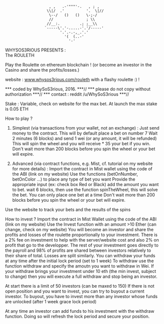 
                        , ,   .-'"""'-.   , ; ,
                       \\|/  .'          '.  \|//
                        \--/   ()   ()   \-;-/
                        //               ; \\
                       //__:.         .; ;__\\
                      `-----\'.'-.....-'.'/-----'
                             '.'.-.-,_.'.'
                               '(  (..-'
                                 '-'
   WHYSOS3RIOUS   PRESENTS :   
   The ROULETH 

  Play the Roulette on ethereum blockchain !
  (or become an investor in the Casino and share the profits/losses.) 


   website : www.whysos3rious.com/rouleth
               with a flashy roulette :) !

 *** coded by WhySoS3rious, 2016.                                       ***//
 *** please do not copy without authorization                          ***//
 *** contact : reddit    /u/WhySoS3rious                               ***//


  Stake : Variable, check on website for the max bet.
  At launch the max stake is 0.05 ETH

  How to play ?
  1) Simplest (via transactions from your wallet, not an exchange) : 
  Just send money to the contract.
  This will by default place a bet on number 7
  Wait 2 minutes (6 blocks) and send 1 wei (or any amount, it will be refunded)
  This will spin the wheel and you will receive * 35 your bet if you win.
  Don't wait more than 200 blocks before you spin the wheel or your bet will expire.

  2) Advanced (via contract functions, e.g. Mist, cf. tutorial on my website for more details) :
  Import the contract in Mist wallet using the code of the ABI (link on my website)
  Use the functions (betOnNumber, betOnColor ...) to place any type of bet you want
  Provide the appropriate input (ex: check box Red or Black)
  add the amount you want to bet.
  wait 6 blocks, then use the function spinTheWheel, this will solve the bet.
  You can only place one bet at a time
  Don't wait more than 200 blocks before you spin the wheel or your bet will expire.



  Use the website to track your bets and the results of the spins


   How to invest ?
   Import the contract in Mist Wallet using the code of the ABI (link on my website)
   Use the Invest function with an amount >10 Ether (can change, check on my website)
   You will become an investor and share the profits and losses of the roulette
   proportionally to your investment. There is a 2% fee on investment to help with the server/website
   cost and also 2% on profit that go to the developper.
   The rest of your investment goes directly to the payroll and 98% of profits are shared between 
   investors relatively to their share of total. Losses are split similarly.
   You can withdraw your funds at any time after the initial lock period (set to 1 week)
   To withdraw use the function withdraw and specify the amoutn you want to withdraw in Wei.
   If your withdraw brings your investment under 10 eth (the min invest, subject to change)
   then you will execute a full withdraw and stop being an investor.
   
   
   At start there is a limit of 50 investors (can be maxed to 150)
   If there is not open position and you want to invest, you can try to buyout a current investor.
   To buyout, you have to invest more than any investor whose funds are unlocked (after  1 week grace lock period)

   At any time an investor can add funds to his investment with the withdraw function.
   Doing so will refresh the lock period and secure your position.


